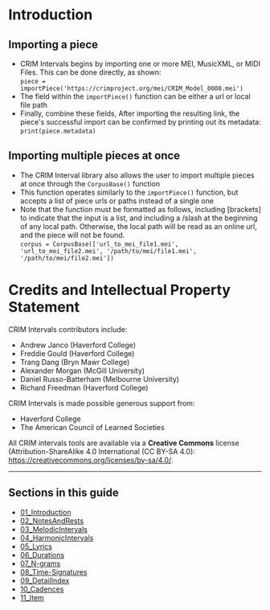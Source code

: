 # Introduction

## Importing a piece

  * CRIM Intervals begins by importing one or more MEI, MusicXML, or MIDI Files. This can be done directly, as shown:  
`piece = importPiece('https://crimproject.org/mei/CRIM_Model_0008.mei')`
  * The field within the `importPiece()` function can be either a url or local file path  
  * Finally, combine these fields, After importing the resulting link, the piece's successful import can be confirmed by printing out its metadata:   
`print(piece.metadata)`  

## Importing multiple pieces at once

  * The CRIM Interval library also allows the user to import multiple pieces at once through the `CorpusBase()` function  
  * This function operates similarly to the `importPiece()` function, but accepts a list of piece urls or paths instead of a single one  
  * Note that the function must be formatted as follows, including [brackets] to indicate that the input is a list, and including a /slash at the beginning of any local path. Otherwise, the local path will be read as an online url, and the piece will not be found.  
`corpus = CorpusBase(['url_to_mei_file1.mei', 'url_to_mei_file2.mei', '/path/to/mei/file1.mei', '/path/to/mei/file2.mei'])`

# Credits and Intellectual Property Statement

CRIM Intervals contributors include:

- Andrew Janco (Haverford College)
- Freddie Gould (Haverford College)
- Trang Dang (Bryn Mawr College)
- Alexander Morgan (McGill University)
- Daniel Russo-Batterham (Melbourne University)
- Richard Freedman (Haverford College)

CRIM Intervals is made possible generous support from:

- Haverford College
- The American Council of Learned Societies

All CRIM intervals tools are available via a **Creative Commons** license (Attribution-ShareAlike 4.0 International (CC BY-SA 4.0):  https://creativecommons.org/licenses/by-sa/4.0/.

-----

## Sections in this guide

  * [01_Introduction](01_Introduction.md)
  * [02_NotesAndRests](02_NotesAndRests.md)
  * [03_MelodicIntervals](03_MelodicIntervals.md)
  * [04_HarmonicIntervals](04_HarmonicIntervals.md)
  * [05_Lyrics](05_Lyrics.md)
  * [06_Durations](06_Durations.md)
  * [07_N-grams](07_Ngrams.md)
  * [08_Time-Signatures](08_TimeSignatures.md)
  * [09_DetailIndex](09_DetailIndex.md)
  * [10_Cadences](10_Cadences.md)
  * [11_Item](link.to.item)